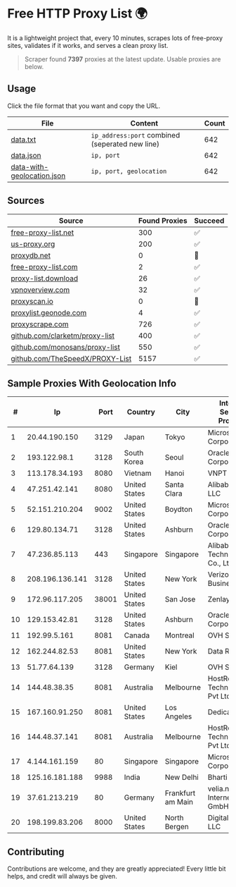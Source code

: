 
# Free HTTP Proxy List 🌍

It is a lightweight project that, every 10 minutes, scrapes lots of free-proxy sites, validates if it works, and serves a clean proxy list.


> Scraper found **7397** proxies at the latest update. Usable proxies are below.

## Usage

Click the file format that you want and copy the URL.


|File|Content|Count|
|----|-------|-----|
|[data.txt](https://raw.githubusercontent.com/themiralay/Proxy-List-World/master/data.txt)|`ip_address:port` combined (seperated new line)|642|
|[data.json](https://raw.githubusercontent.com/themiralay/Proxy-List-World/master/data.json)|`ip, port`|642|
|[data-with-geolocation.json](https://raw.githubusercontent.com/themiralay/Proxy-List-World/master/data-with-geolocation.json)|`ip, port, geolocation`|642|

## Sources

|Source|Found Proxies|Succeed|
|------|-------------|-------|
|[free-proxy-list.net](https://free-proxy-list.net)|300|✅|
|[us-proxy.org](https://www.us-proxy.org)|200|✅|
|[proxydb.net](http://proxydb.net)|0|🚫|
|[free-proxy-list.com](https://free-proxy-list.com/?page=&port=&type%5B%5D=http&type%5B%5D=https&up_time=0&search=Search)|2|✅|
|[proxy-list.download](https://www.proxy-list.download/HTTP)|26|✅|
|[vpnoverview.com](https://vpnoverview.com/privacy/anonymous-browsing/free-proxy-servers)|32|✅|
|[proxyscan.io](https://www.proxyscan.io)|0|🚫|
|[proxylist.geonode.com](https://proxylist.geonode.com/api/proxy-list?limit=300&page=1&sort_by=lastChecked&sort_type=desc&protocols=http,https)|4|✅|
|[proxyscrape.com](https://api.proxyscrape.com/v2/?request=displayproxies&protocol=http&timeout=10000&country=all&ssl=all&anonymity=all)|726|✅|
|[github.com/clarketm/proxy-list](https://raw.githubusercontent.com/clarketm/proxy-list/master/proxy-list-raw.txt)|400|✅|
|[github.com/monosans/proxy-list](https://raw.githubusercontent.com/monosans/proxy-list/main/proxies/http.txt)|550|✅|
|[github.com/TheSpeedX/PROXY-List](https://raw.githubusercontent.com/TheSpeedX/PROXY-List/master/http.txt)|5157|✅|


## Sample Proxies With Geolocation Info

|#|Ip|Port|Country|City|Internet Service Provider|
|-|--|----|-------|----|-------------------------|
|1|20.44.190.150|3129|Japan|Tokyo|Microsoft Corporation|
|2|193.122.98.1|3128|South Korea|Seoul|Oracle Corporation|
|3|113.178.34.193|8080|Vietnam|Hanoi|VNPT|
|4|47.251.42.141|8080|United States|Santa Clara|Alibaba.com LLC|
|5|52.151.210.204|9002|United States|Boydton|Microsoft Corporation|
|6|129.80.134.71|3128|United States|Ashburn|Oracle Corporation|
|7|47.236.85.113|443|Singapore|Singapore|Alibaba (US) Technology Co., Ltd.|
|8|208.196.136.141|3128|United States|New York|Verizon Business|
|9|172.96.117.205|38001|United States|San Jose|Zenlayer Inc|
|10|129.153.42.81|3128|United States|Ashburn|Oracle Corporation|
|11|192.99.5.161|8081|Canada|Montreal|OVH SAS|
|12|162.244.82.53|8081|United States|New York|Data Room, Inc|
|13|51.77.64.139|3128|Germany|Kiel|OVH SAS|
|14|144.48.38.35|8081|Australia|Melbourne|HostRoyale Technologies Pvt Ltd|
|15|167.160.91.250|8081|United States|Los Angeles|Dedicated.com|
|16|144.48.37.141|8081|Australia|Melbourne|HostRoyale Technologies Pvt Ltd|
|17|4.144.161.159|80|Singapore|Singapore|Microsoft Corporation|
|18|125.16.181.188|9988|India|New Delhi|Bharti Airtel|
|19|37.61.213.219|80|Germany|Frankfurt am Main|velia.net Internetdienste GmbH|
|20|198.199.83.206|8000|United States|North Bergen|DigitalOcean, LLC|



## Contributing

Contributions are welcome, and they are greatly appreciated! Every
little bit helps, and credit will always be given.

